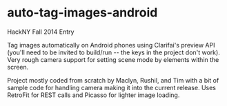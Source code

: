 auto-tag-images-android
=======================
HackNY Fall 2014 Entry

Tag images automatically on Android phones using Clarifai's preview API (you'll need to be invited to build/run -- the keys in the project don't work). Very rough camera support for setting scene mode by elements within the screen. 

Project mostly coded from scratch by Maclyn, Rushil, and Tim with a bit of sample code for handling camera making it into the current release. Uses RetroFit for REST calls and Picasso for lighter image loading.
